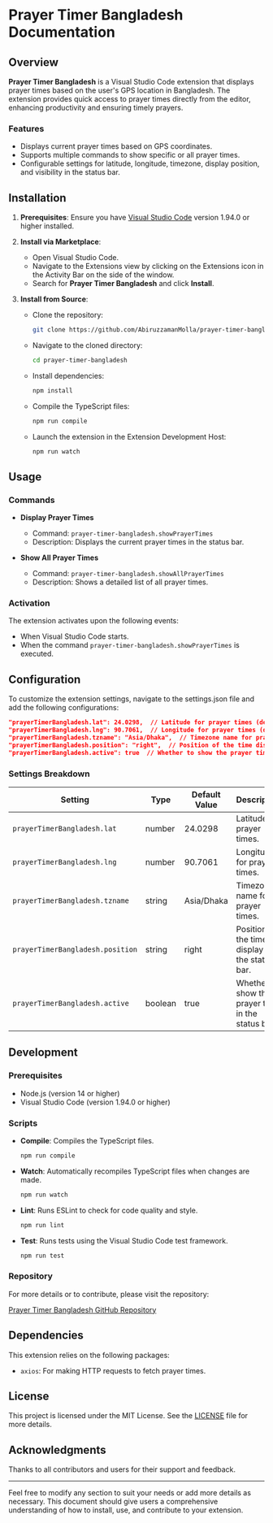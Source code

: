 
# Prayer Timer Bangladesh Documentation

## Overview

**Prayer Timer Bangladesh** is a Visual Studio Code extension that displays prayer times based on the user's GPS location in Bangladesh. The extension provides quick access to prayer times directly from the editor, enhancing productivity and ensuring timely prayers.

### Features

- Displays current prayer times based on GPS coordinates.
- Supports multiple commands to show specific or all prayer times.
- Configurable settings for latitude, longitude, timezone, display position, and visibility in the status bar.

## Installation

1. **Prerequisites**: Ensure you have [Visual Studio Code](https://code.visualstudio.com/) version 1.94.0 or higher installed.
2. **Install via Marketplace**:
   - Open Visual Studio Code.
   - Navigate to the Extensions view by clicking on the Extensions icon in the Activity Bar on the side of the window.
   - Search for **Prayer Timer Bangladesh** and click **Install**.

3. **Install from Source**:
   - Clone the repository:
     ```bash
     git clone https://github.com/AbiruzzamanMolla/prayer-timer-bangladesh.git
     ```
   - Navigate to the cloned directory:
     ```bash
     cd prayer-timer-bangladesh
     ```
   - Install dependencies:
     ```bash
     npm install
     ```
   - Compile the TypeScript files:
     ```bash
     npm run compile
     ```
   - Launch the extension in the Extension Development Host:
     ```bash
     npm run watch
     ```

## Usage

### Commands

- **Display Prayer Times**
  - Command: `prayer-timer-bangladesh.showPrayerTimes`
  - Description: Displays the current prayer times in the status bar.

- **Show All Prayer Times**
  - Command: `prayer-timer-bangladesh.showAllPrayerTimes`
  - Description: Shows a detailed list of all prayer times.

### Activation

The extension activates upon the following events:
- When Visual Studio Code starts.
- When the command `prayer-timer-bangladesh.showPrayerTimes` is executed.

## Configuration

To customize the extension settings, navigate to the settings.json file and add the following configurations:

```json
"prayerTimerBangladesh.lat": 24.0298,  // Latitude for prayer times (default: 24.0298)
"prayerTimerBangladesh.lng": 90.7061,  // Longitude for prayer times (default: 90.7061)
"prayerTimerBangladesh.tzname": "Asia/Dhaka",  // Timezone name for prayer times (default: Asia/Dhaka)
"prayerTimerBangladesh.position": "right",  // Position of the time display in the status bar (default: right)
"prayerTimerBangladesh.active": true  // Whether to show the prayer time in the status bar (default: true)
```

### Settings Breakdown

| Setting                            | Type    | Default Value  | Description                                          |
|------------------------------------|---------|----------------|------------------------------------------------------|
| `prayerTimerBangladesh.lat`        | number  | 24.0298        | Latitude for prayer times.                           |
| `prayerTimerBangladesh.lng`        | number  | 90.7061        | Longitude for prayer times.                          |
| `prayerTimerBangladesh.tzname`     | string  | Asia/Dhaka     | Timezone name for prayer times.                      |
| `prayerTimerBangladesh.position`   | string  | right          | Position of the time display in the status bar.     |
| `prayerTimerBangladesh.active`     | boolean | true           | Whether to show the prayer time in the status bar.  |

## Development

### Prerequisites

- Node.js (version 14 or higher)
- Visual Studio Code (version 1.94.0 or higher)

### Scripts

- **Compile**: Compiles the TypeScript files.
  ```bash
  npm run compile
  ```

- **Watch**: Automatically recompiles TypeScript files when changes are made.
  ```bash
  npm run watch
  ```

- **Lint**: Runs ESLint to check for code quality and style.
  ```bash
  npm run lint
  ```

- **Test**: Runs tests using the Visual Studio Code test framework.
  ```bash
  npm run test
  ```

### Repository

For more details or to contribute, please visit the repository:

[Prayer Timer Bangladesh GitHub Repository](https://github.com/AbiruzzamanMolla/prayer-timer-bangladesh.git)

## Dependencies

This extension relies on the following packages:
- `axios`: For making HTTP requests to fetch prayer times.

## License

This project is licensed under the MIT License. See the [LICENSE](LICENSE) file for more details.

## Acknowledgments

Thanks to all contributors and users for their support and feedback.

---

Feel free to modify any section to suit your needs or add more details as necessary. This document should give users a comprehensive understanding of how to install, use, and contribute to your extension.